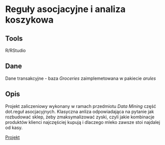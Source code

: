 # Reguły asocjacyjne i analiza koszykowa

## Tools
R/RStudio

## Dane
Dane transakcyjne - baza _Groceries_ zaimplemetowana w pakiecie _arules_

## Opis
Projekt zaliczeniowy wykonany w ramach przedmiotu _Data Mining_ część dot.reguł asocjacyjnych. Klasyczna anliza odpowiadająca na pytanie jak rozbudować sklep, żeby zmaksymalizować zyski, czyli jakie kombinacje produktów klienci najczęściej kupują i dlaczego mleko zawsze stoi najdalej od kasy.

[Projekt](https://j-smola.github.io/portfolio/ARules_in_Groceries_JS.html)